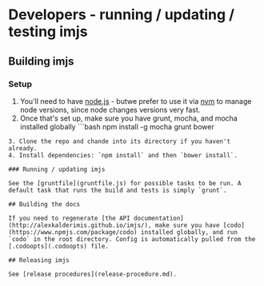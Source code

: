 # Developers - running / updating / testing imjs

## Building imjs

### Setup

1. You'll need to have [node.js](https://nodejs.org/en/download/) - butwe prefer to use it via [nvm](https://github.com/creationix/nvm#installation) to manage node versions, since node changes versions very fast.
2. Once that's set up, make sure you have grunt, mocha, and mocha installed globally ```bash
npm install -g mocha grunt bower
```
3. Clone the repo and chande into its directory if you haven't already.
4. Install dependencies: `npm install` and then `bower install`.

### Running / updating imjs

See the [gruntfile](gruntfile.js) for possible tasks to be run. A default task that runs the build and tests is simply `grunt`.

## Building the docs

If you need to regenerate [the API documentation](http://alexkalderimis.github.io/imjs/), make sure you have [codo](https://www.npmjs.com/package/codo) installed globally, and run `codo` in the root directory. Config is automatically pulled from the [.codoopts](.codoopts) file.

## Releasing imjs

See [release procedures](release-procedure.md).
